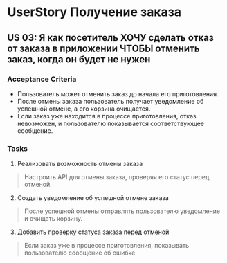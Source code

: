 # UserStory Получение заказа

## US 03: Я как посетитель ХОЧУ сделать отказ от заказа в приложении ЧТОБЫ отменить заказ, когда он будет  не нужен
### Acceptance Criteria 
- Пользователь может отменить заказ до начала его приготовления.
- После отмены заказа пользователь получает уведомление об успешной отмене, а его корзина очищается.
- Если заказ уже находится в процессе приготовления, отказ невозможен, и пользователю показывается соответствующее сообщение.

### Tasks
1. Реализовать возможность отмены заказа
> Настроить API для отмены заказа, проверяя его статус перед отменой.
2. Создать уведомление об успешной отмене заказа
> После успешной отмены отправлять пользователю уведомление и очищать корзину.
3. Добавить проверку статуса заказа перед отменой
> Если заказ уже в процессе приготовления, показывать пользователю сообщение об ошибке.
